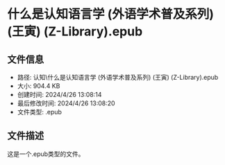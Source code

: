 ﻿# 什么是认知语言学 (外语学术普及系列) (王寅) (Z-Library).epub

## 文件信息
- 路径: 认知\什么是认知语言学 (外语学术普及系列) (王寅) (Z-Library).epub
- 大小: 904.4 KB
- 创建时间: 2024/4/26 13:08:14
- 最后修改时间: 2024/4/26 13:08:20
- 文件类型: .epub

## 文件描述
这是一个.epub类型的文件。

